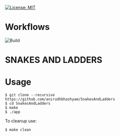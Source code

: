 [![License: MIT](https://img.shields.io/badge/License-MIT-yellow.svg)](https://opensource.org/licenses/MIT)

# Workflows
![Build](https://github.com/anirudhbhashyam/SnakesAndLadders/actions/workflows/build-action.yml/badge.svg)
# SNAKES AND LADDERS 

# Usage
```
$ git clone --recursive https://github.com/anirudhbhashyam/SnakesAndLadders
$ cd SnakesAndLadders
$ make
$ ./app
```
To cleanup use:
```
$ make clean
```
